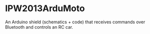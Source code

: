 IPW2013ArduMoto
===============

An Arduino shield (schematics + code) that receives commands over Bluetooth and controls an RC car.

